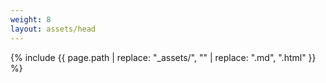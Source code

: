 ```yaml
---
weight: 8
layout: assets/head
---
```

{% include {{ page.path | replace: "_assets/", "" | replace: ".md", ".html" }} %}
